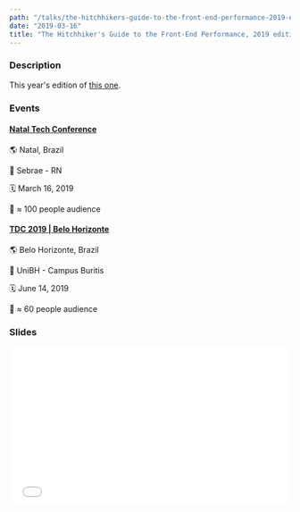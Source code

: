 ```yaml
---
path: "/talks/the-hitchhikers-guide-to-the-front-end-performance-2019-edition"
date: "2019-03-16"
title: "The Hitchhiker's Guide to the Front-End Performance, 2019 edition"
---
```


### Description

This year's edition of [this one](/talks/the-hitchhikers-guide-to-the-front-end-performance-2018-edition).

### Events

#### [Natal Tech Conference](https://www.meetup.com/pt-BR/GDG-Natal/events/258558498/)

🌎 Natal, Brazil

📍 Sebrae - RN

🗓️ March 16, 2019

👥 ≈ 100 people audience

#### [TDC 2019 | Belo Horizonte](http://www.thedevelopersconference.com.br/tdc/2019/belohorizonte/trilha-javascript)

🌎 Belo Horizonte, Brazil

📍 UniBH - Campus Buritis

🗓️ June 14, 2019

👥 ≈ 60 people audience

### Slides

<div style="left: 0; width: 100%; height: 0; position: relative; padding-bottom: 56.1987%;"><iframe src="//speakerdeck.com/player/9cae5387394947a2873b568583b6f3e7" style="border: 0; top: 0; left: 0; width: 100%; height: 100%; position: absolute;" allowfullscreen scrolling="no" allow="autoplay; encrypted-media"></iframe></div>
